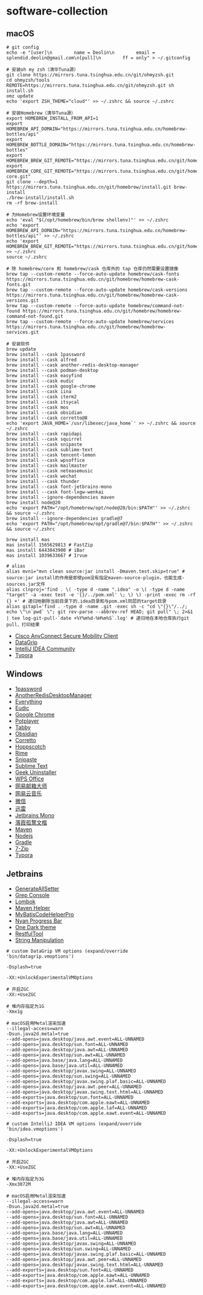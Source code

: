 # software-collection

## macOS

```shell
# git config
echo -e "[user]\n        name = Deolin\n        email = splendid.deolin@gmail.com\n[pull]\n        ff = only" > ~/.gitconfig

# 安装oh my zsh（清华Tuna源）
git clone https://mirrors.tuna.tsinghua.edu.cn/git/ohmyzsh.git
cd ohmyzsh/tools
REMOTE=https://mirrors.tuna.tsinghua.edu.cn/git/ohmyzsh.git sh install.sh
omz update
echo 'export ZSH_THEME="cloud"' >> ~/.zshrc && source ~/.zshrc

# 安装Homebrew（清华Tuna源）
export HOMEBREW_INSTALL_FROM_API=1
export HOMEBREW_API_DOMAIN="https://mirrors.tuna.tsinghua.edu.cn/homebrew-bottles/api"
export HOMEBREW_BOTTLE_DOMAIN="https://mirrors.tuna.tsinghua.edu.cn/homebrew-bottles"
export HOMEBREW_BREW_GIT_REMOTE="https://mirrors.tuna.tsinghua.edu.cn/git/homebrew/brew.git"
export HOMEBREW_CORE_GIT_REMOTE="https://mirrors.tuna.tsinghua.edu.cn/git/homebrew/homebrew-core.git"
git clone --depth=1 https://mirrors.tuna.tsinghua.edu.cn/git/homebrew/install.git brew-install
./brew-install/install.sh
rm -rf brew-install

# 为Homebrew设置环境变量
echo 'eval "$(/opt/homebrew/bin/brew shellenv)"' >> ~/.zshrc
echo 'export HOMEBREW_API_DOMAIN="https://mirrors.tuna.tsinghua.edu.cn/homebrew-bottles/api"' >> ~/.zshrc 
echo 'export HOMEBREW_BREW_GIT_REMOTE="https://mirrors.tuna.tsinghua.edu.cn/git/homebrew/brew.git"' >> ~/.zshrc 
source ~/.zshrc

# 除 homebrew/core 和 homebrew/cask 仓库外的 tap 仓库仍然需要设置镜像
brew tap --custom-remote --force-auto-update homebrew/cask-fonts https://mirrors.tuna.tsinghua.edu.cn/git/homebrew/homebrew-cask-fonts.git
brew tap --custom-remote --force-auto-update homebrew/cask-versions https://mirrors.tuna.tsinghua.edu.cn/git/homebrew/homebrew-cask-versions.git
brew tap --custom-remote --force-auto-update homebrew/command-not-found https://mirrors.tuna.tsinghua.edu.cn/git/homebrew/homebrew-command-not-found.git
brew tap --custom-remote --force-auto-update homebrew/services https://mirrors.tuna.tsinghua.edu.cn/git/homebrew/homebrew-services.git

# 安装软件
brew update
brew install --cask 1password
brew install --cask alfred
brew install --cask another-redis-desktop-manager
brew install --cask podman-desktop
brew install --cask easyfind
brew install --cask eudic
brew install --cask google-chrome
brew install --cask iina
brew install --cask iterm2
brew install --cask itsycal
brew install --cask mos
brew install --cask obsidian
brew install --cask corretto@8
echo 'export JAVA_HOME=`/usr/libexec/java_home`' >> ~/.zshrc && source ~/.zshrc
brew install --cask rapidapi
brew install --cask squirrel
brew install --cask snipaste
brew install --cask sublime-text
brew install --cask tencent-lemon
brew install --cask wpsoffice
brew install --cask mailmaster
brew install --cask neteasemusic
brew install --cask wechat
brew install --cask thunder
brew install --cask font-jetbrains-mono
brew install --cask font-lxgw-wenkai
brew install --ignore-dependencies maven
brew install node@20
echo 'export PATH="/opt/homebrew/opt/node@20/bin:$PATH"' >> ~/.zshrc && source ~/.zshrc
brew install --ignore-dependencies gradle@7
echo 'export PATH="/opt/homebrew/opt/gradle@7/bin:$PATH"' >> ~/.zshrc && source ~/.zshrc

brew install mas
mas install 1565629813 # FastZip
mas install 6443843900 # iBar
mas install 1039633667 # Irvue

# alias
alias mvni="mvn clean source:jar install -Dmaven.test.skip=true" # source:jar install的作用是即使pom没有指定maven-source-plugin，也能生成-sources.jar文件
alias clnproj='find . \( -type d -name ".idea" -o \( -type d -name "target" -a -exec test -e '{}/../pom.xml' \; \) \) -print -exec rm -rf {} +' # 递归地删除当前目录下的.idea目录和与pom.xml同层的target目录
alias gitapl='find . -type d -name .git -exec sh -c "cd \"{}\"/../; echo \"\n`pwd` \"; git rev-parse --abbrev-ref HEAD; git pull" \; 2>&1 | tee log-git-pull-`date +%Y%m%d-%H%m%S`.log' # 递归地在本地仓库执行git pull，打印结果
```

- [Cisco AnyConnect Secure Mobility Client](https://download.syxrzs.cn/anyconnect-4.8.00175.dmg)
- [DataGrip](https://www.jetbrains.com/datagrip/download/#section=mac)
- [IntelliJ IDEA Community](https://www.jetbrains.com/idea/download/?section=mac)
- [Typora](https://github.com/iuxt/src/releases/download/2.0/typora-0-11-18.dmg)

## Windows

- [1password](https://1password.com/zh-cn/downloads/windows/)
- [AnotherRedisDesktopManager](https://github.com/qishibo/AnotherRedisDesktopManager/releases)
- [Everything](https://www.voidtools.com/zh-cn/downloads/)
- [Eudic](https://www.eudic.net/v4/en/app/download)
- [Google Chrome](https://www.google.com/intl/zh-CN/chrome/)
- [Potplayer](https://potplayer.daum.net/?lang=en)
- [Tabby](https://github.com/Eugeny/tabby/releases/tag/v1.0.208)
- [Obsidian](https://obsidian.md/download)
- [Corretto](https://docs.aws.amazon.com/corretto/latest/corretto-8-ug/downloads-list.html)
- [Hoppscotch](https://hoppscotch.io/)
- [Rime](https://rime.im/download/)
- [Snipaste](https://www.snipaste.com/download.html)
- [Sublime Text](https://www.sublimetext.com/download)
- [Geek Uninstaller](https://geekuninstaller.com/download)
- [WPS Office](https://www.wps.cn/)
- [网易邮箱大师](https://dashi.163.com/)
- [网易云音乐](https://music.163.com/#/download)
- [微信](https://windows.weixin.qq.com/?lang=zh_CN)
- [迅雷](https://pc.xunlei.com/)
- [Jetbrains Mono](https://www.jetbrains.com/lp/mono/)
- [落霞孤鹜文楷](https://github.com/lxgw/LxgwWenKai/releases)
- [Maven](https://maven.apache.org/download.cgi)
- [Nodejs](https://nodejs.org/dist/v20.15.0/node-v20.15.0-x64.msi)
- [Gradle](https://gradle.org/releases/)
- [7-Zip](https://www.7-zip.org/download.html)
- [Typora](https://github.com/iuxt/src/releases/download/2.0/typora-setup-x64_0.9.96.exe)

## Jetbrains

- [GenerateAllSetter](https://plugins.jetbrains.com/plugin/9360-generateallsetter)
- [Grep Console](https://plugins.jetbrains.com/plugin/7125-grep-console)
- [Lombok](https://plugins.jetbrains.com/plugin/6317-lombok)
- [Maven Helper](https://plugins.jetbrains.com/plugin/7179-maven-helper)
- [MyBatisCodeHelperPro](https://plugins.jetbrains.com/plugin/9837-mybatiscodehelperpro)
- [Nyan Progress Bar](https://plugins.jetbrains.com/plugin/8575-nyan-progress-bar)
- [One Dark theme](https://plugins.jetbrains.com/plugin/11938-one-dark-theme)
- [RestfulTool](https://plugins.jetbrains.com/plugin/14280-restfultool)
- [String Manipulation](https://plugins.jetbrains.com/plugin/2162-string-manipulation)

```vm
# custom DataGrip VM options (expand/override 'bin/datagrip.vmoptions')

-Dsplash=true

-XX:+UnlockExperimentalVMOptions

# 开启ZGC
-XX:+UseZGC

# 堆内存指定为1G
-Xmx1g

# macOS启用Metal渲染加速
--illegal-access=warn
-Dsun.java2d.metal=true
--add-opens=java.desktop/java.awt.event=ALL-UNNAMED
--add-opens=java.desktop/sun.font=ALL-UNNAMED
--add-opens=java.desktop/java.awt=ALL-UNNAMED
--add-opens=java.desktop/sun.awt=ALL-UNNAMED
--add-opens=java.base/java.lang=ALL-UNNAMED
--add-opens=java.base/java.util=ALL-UNNAMED
--add-opens=java.desktop/javax.swing=ALL-UNNAMED
--add-opens=java.desktop/sun.swing=ALL-UNNAMED
--add-opens=java.desktop/javax.swing.plaf.basic=ALL-UNNAMED
--add-opens=java.desktop/java.awt.peer=ALL-UNNAMED
--add-opens=java.desktop/javax.swing.text.html=ALL-UNNAMED
--add-exports=java.desktop/sun.font=ALL-UNNAMED
--add-exports=java.desktop/com.apple.eawt=ALL-UNNAMED
--add-exports=java.desktop/com.apple.laf=ALL-UNNAMED
--add-exports=java.desktop/com.apple.eawt.event=ALL-UNNAMED
```

```
# custom IntelliJ IDEA VM options (expand/override 'bin/idea.vmoptions')

-Dsplash=true

-XX:+UnlockExperimentalVMOptions

# 开启ZGC
-XX:+UseZGC

# 堆内存指定为3G
-Xmx3072M

# macOS启用Metal渲染加速
--illegal-access=warn
-Dsun.java2d.metal=true
--add-opens=java.desktop/java.awt.event=ALL-UNNAMED
--add-opens=java.desktop/sun.font=ALL-UNNAMED
--add-opens=java.desktop/java.awt=ALL-UNNAMED
--add-opens=java.desktop/sun.awt=ALL-UNNAMED
--add-opens=java.base/java.lang=ALL-UNNAMED
--add-opens=java.base/java.util=ALL-UNNAMED
--add-opens=java.desktop/javax.swing=ALL-UNNAMED
--add-opens=java.desktop/sun.swing=ALL-UNNAMED
--add-opens=java.desktop/javax.swing.plaf.basic=ALL-UNNAMED
--add-opens=java.desktop/java.awt.peer=ALL-UNNAMED
--add-opens=java.desktop/javax.swing.text.html=ALL-UNNAMED
--add-exports=java.desktop/sun.font=ALL-UNNAMED
--add-exports=java.desktop/com.apple.eawt=ALL-UNNAMED
--add-exports=java.desktop/com.apple.laf=ALL-UNNAMED
--add-exports=java.desktop/com.apple.eawt.event=ALL-UNNAMED
```
